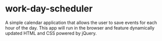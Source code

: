# work-day-scheduler
A simple calendar application that allows the user to save events for each hour of the day. This app will run in the browser and feature dynamically updated HTML and CSS powered by jQuery.

